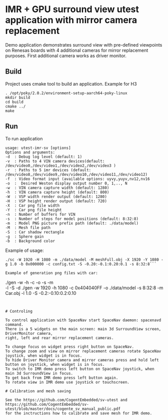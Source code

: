 # IMR + GPU surround view utest application with mirror camera replacement

Demo application demonstrates surround view with pre-defined viewpoints on Renesas boards
with 4 additional cameras for mirror replacement purposes. First additional camera works
as driver monitor.

## Build
Project uses cmake tool to build an application.
Example for H3

```
. /opt/poky/2.0.2/environment-setup-aarch64-poky-linux 
mkdir build
cd build
cmake ../
make

```
## Run
To run application 
```
usage: utest-imr-sv [options]
Options and arguments:
-d  : Debug log level (default: 1)
-v  : Paths to 4 VIN camera devices(default: /dev/video0,/dev/video1,/dev/video2,/dev/video3 )
-r  : Paths to 5 imr devices (default: /dev/video8,/dev/video9,/dev/video10,/dev/video11,/dev/video12)
-f  : Video format input (available options: uyvy,yuyv,nv12,nv16
-o  :  Desired Weston display output number 0, 1,.., N
-w  : VIN camera capture width (default: 1280)
-h  : VIN camera capture height (default: 800)
-W  : VSP width render output (default: 1280)
-H  : VSP height render output (default: 720)
-X  : Car png file width
-Y  : Car png file height
-n  : Number of buffers for VIN
-s  : Number of steps for model positions (default: 8:32:8)
-m  : Model PNG picture prefix path (default: ./data/model)
-M  : Mesh file path
-S  : Car shadow rectangle
-g  : Sphere gain
-b  : Background color
```
Example of usage:

```
./sc -W 1920 -H 1080 -m ./data/model -M meshFull.obj -X 1920 -Y 1080 -g 1.0 -b 0x000000 -c config.txt -S -0.20:-0.1:0.20:0.1 -s 8:32:8```

Example of generation png files with car:

```
./gen -w <width> -h <height> -c <color> -o <path to store> -s <positions> -m <car object> \
-l <car length> -S <shadow rectangle> -d <debug>
./gen -w 1920 -h 1080  -c 0x404040FF -o ./data/model -s 8:32:8 -m Car.obj -l 1.0  -S -0.2:-0.10:0.2:0.10
```


# Controling

To control application with SpaceNav start SpaceNav daemon: spacenavd command.
There is a 5 widgets on the main screen: main 3d SurroundView screen, DriverMonitor camera,
right, left and rear mirror replacement cameras.

To change focus on widget press right button on SpaceNav.
To change zoom and view on mirror replacement cameras rotate SpaceNav joystick, when widget is in focus.
To hide Driver Monitor camera and mirror cameras press and hold left button on joystick, when widget is in focus.
To switch to IMR demo press left button on SpaceNav joystick, when main 3d SurroundView in focus. 
To get back from IMR demo press left button again.
To rotate view in IMR demo use joystick or touchscreen.

# Calibration and mesh saving

See the https://github.com/CogentEmbedded/sv-utest and
https://github.com/CogentEmbedded/sv-utest/blob/master/docs/cogente_sv_manual_public.pdf
for the inctructions how to calibrate and save mesh for IMR demo.
